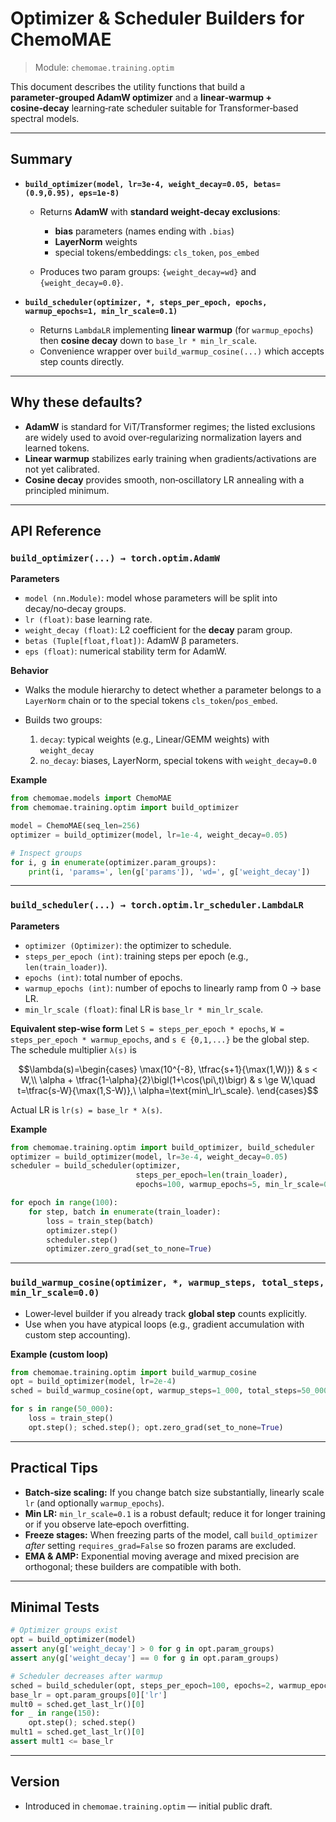 # Optimizer & Scheduler Builders for ChemoMAE

> Module: `chemomae.training.optim`

This document describes the utility functions that build a **parameter‑grouped AdamW optimizer** and a **linear‑warmup + cosine‑decay** learning‑rate scheduler suitable for Transformer‑based spectral models.

---

## Summary

* **`build_optimizer(model, lr=3e-4, weight_decay=0.05, betas=(0.9,0.95), eps=1e-8)`**

  * Returns **AdamW** with **standard weight‑decay exclusions**:

    * **bias** parameters (names ending with `.bias`)
    * **LayerNorm** weights
    * special tokens/embeddings: `cls_token`, `pos_embed`
  * Produces two param groups: `{weight_decay=wd}` and `{weight_decay=0.0}`.

* **`build_scheduler(optimizer, *, steps_per_epoch, epochs, warmup_epochs=1, min_lr_scale=0.1)`**

  * Returns `LambdaLR` implementing **linear warmup** (for `warmup_epochs`) then **cosine decay** down to `base_lr * min_lr_scale`.
  * Convenience wrapper over `build_warmup_cosine(...)` which accepts step counts directly.

---

## Why these defaults?

* **AdamW** is standard for ViT/Transformer regimes; the listed exclusions are widely used to avoid over‑regularizing normalization layers and learned tokens.
* **Linear warmup** stabilizes early training when gradients/activations are not yet calibrated.
* **Cosine decay** provides smooth, non‑oscillatory LR annealing with a principled minimum.

---

## API Reference

### `build_optimizer(...) → torch.optim.AdamW`

**Parameters**

* `model (nn.Module)`: model whose parameters will be split into decay/no‑decay groups.
* `lr (float)`: base learning rate.
* `weight_decay (float)`: L2 coefficient for the **decay** param group.
* `betas (Tuple[float,float])`: AdamW β parameters.
* `eps (float)`: numerical stability term for AdamW.

**Behavior**

* Walks the module hierarchy to detect whether a parameter belongs to a `LayerNorm` chain or to the special tokens `cls_token`/`pos_embed`.
* Builds two groups:

  1. `decay`: typical weights (e.g., Linear/GEMM weights) with `weight_decay`
  2. `no_decay`: biases, LayerNorm, special tokens with `weight_decay=0.0`

**Example**

```python
from chemomae.models import ChemoMAE
from chemomae.training.optim import build_optimizer

model = ChemoMAE(seq_len=256)
optimizer = build_optimizer(model, lr=1e-4, weight_decay=0.05)

# Inspect groups
for i, g in enumerate(optimizer.param_groups):
    print(i, 'params=', len(g['params']), 'wd=', g['weight_decay'])
```

---

### `build_scheduler(...) → torch.optim.lr_scheduler.LambdaLR`

**Parameters**

* `optimizer (Optimizer)`: the optimizer to schedule.
* `steps_per_epoch (int)`: training steps per epoch (e.g., `len(train_loader)`).
* `epochs (int)`: total number of epochs.
* `warmup_epochs (int)`: number of epochs to linearly ramp from 0 → base LR.
* `min_lr_scale (float)`: final LR is `base_lr * min_lr_scale`.

**Equivalent step‑wise form**
Let `S = steps_per_epoch * epochs`, `W = steps_per_epoch * warmup_epochs`, and `s ∈ {0,1,...}` be the global step. The schedule multiplier `λ(s)` is

```math
\lambda(s)=\begin{cases}
\max(10^{-8}, \tfrac{s+1}{\max(1,W)}) & s < W,\\
\alpha + \tfrac{1-\alpha}{2}\bigl(1+\cos(\pi\,t)\bigr) & s \ge W,\quad t=\tfrac{s-W}{\max(1,S-W)},\ \alpha=\text{min\_lr\_scale}.
\end{cases}
```

Actual LR is `lr(s) = base_lr * λ(s)`.

**Example**

```python
from chemomae.training.optim import build_optimizer, build_scheduler
optimizer = build_optimizer(model, lr=3e-4, weight_decay=0.05)
scheduler = build_scheduler(optimizer,
                            steps_per_epoch=len(train_loader),
                            epochs=100, warmup_epochs=5, min_lr_scale=0.1)

for epoch in range(100):
    for step, batch in enumerate(train_loader):
        loss = train_step(batch)
        optimizer.step()
        scheduler.step()
        optimizer.zero_grad(set_to_none=True)
```

---

### `build_warmup_cosine(optimizer, *, warmup_steps, total_steps, min_lr_scale=0.0)`

* Lower‑level builder if you already track **global step** counts explicitly.
* Use when you have atypical loops (e.g., gradient accumulation with custom step accounting).

**Example (custom loop)**

```python
from chemomae.training.optim import build_warmup_cosine
opt = build_optimizer(model, lr=2e-4)
sched = build_warmup_cosine(opt, warmup_steps=1_000, total_steps=50_000, min_lr_scale=0.2)

for s in range(50_000):
    loss = train_step()
    opt.step(); sched.step(); opt.zero_grad(set_to_none=True)
```

---

## Practical Tips

* **Batch‑size scaling:** If you change batch size substantially, linearly scale `lr` (and optionally `warmup_epochs`).
* **Min LR:** `min_lr_scale=0.1` is a robust default; reduce it for longer training or if you observe late‑epoch overfitting.
* **Freeze stages:** When freezing parts of the model, call `build_optimizer` *after* setting `requires_grad=False` so frozen params are excluded.
* **EMA & AMP:** Exponential moving average and mixed precision are orthogonal; these builders are compatible with both.

---

## Minimal Tests

```python
# Optimizer groups exist
opt = build_optimizer(model)
assert any(g['weight_decay'] > 0 for g in opt.param_groups)
assert any(g['weight_decay'] == 0 for g in opt.param_groups)

# Scheduler decreases after warmup
sched = build_scheduler(opt, steps_per_epoch=100, epochs=2, warmup_epochs=1)
base_lr = opt.param_groups[0]['lr']
mult0 = sched.get_last_lr()[0]
for _ in range(150):
    opt.step(); sched.step()
mult1 = sched.get_last_lr()[0]
assert mult1 <= base_lr
```

---

## Version

* Introduced in `chemomae.training.optim` — initial public draft.
